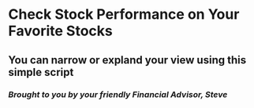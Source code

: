 # Check Stock Performance on Your Favorite Stocks 
## You can narrow or expland your view using this simple script
### _Brought to you by your friendly Financial Advisor, Steve_

